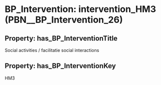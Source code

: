 # BP_Intervention: __intervention_HM3__ (PBN__BP_Intervention_26)

## Property: has_BP_InterventionTitle

Social activities / facilitatie social interactions

## Property: has_BP_InterventionKey

HM3

